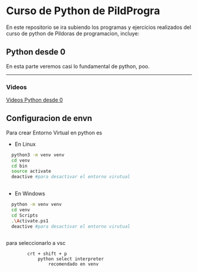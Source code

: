 
# Curso de Python de PildProgra

En este repositorio se ira subiendo los programas y ejercicios realizados del curso de python de Pildoras de programacion, incluye: 

## Python desde 0
En esta parte veremos casi lo fundamental de python, poo. 

- ---



### Videos

[Videos Python desde 0](https://www.youtube.com/watch?v=1p_IkPruJzc&list=PL3K-A0oIjFzOCtFjnAnyyFze_6rmLEm-B&pp=iAQB)


## Configuracion de envn

Para crear Entorno Virtual en python es


- En Linux

```bash
  python3 -m venv venv 
  cd venv
  cd bin 
  source activate
  deactive #para desactivar el entorno virutual
  
```
    
- En Windows

```bash
  python -m venv venv 
  cd venv
  cd Scripts 
  .\Activate.ps1
  deactive #para desactivar el entorno virutual
  
```
    
para seleccionarlo a vsc
            
            crt + shift + p 
                python select interpreter
                    recomendado en venv 

